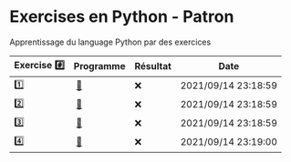# Exercises en Python - Patron

Apprentissage du language Python par des exercices

|  Exercise :hash:  |  Programme | Résultat | Date |
|-------------------|------------|----------|------|
| :one: | [:bookmark:](01/programme.py) | :x: | 2021/09/14 23:18:59 |
| :two: | [:bookmark:](02/programme.py) | :x: | 2021/09/14 23:18:59 |
| :three: | [:bookmark:](03/programme.py) | :x: | 2021/09/14 23:18:59 |
| :four: | [:bookmark:](04/programme.py) | :x: | 2021/09/14 23:19:00 |
